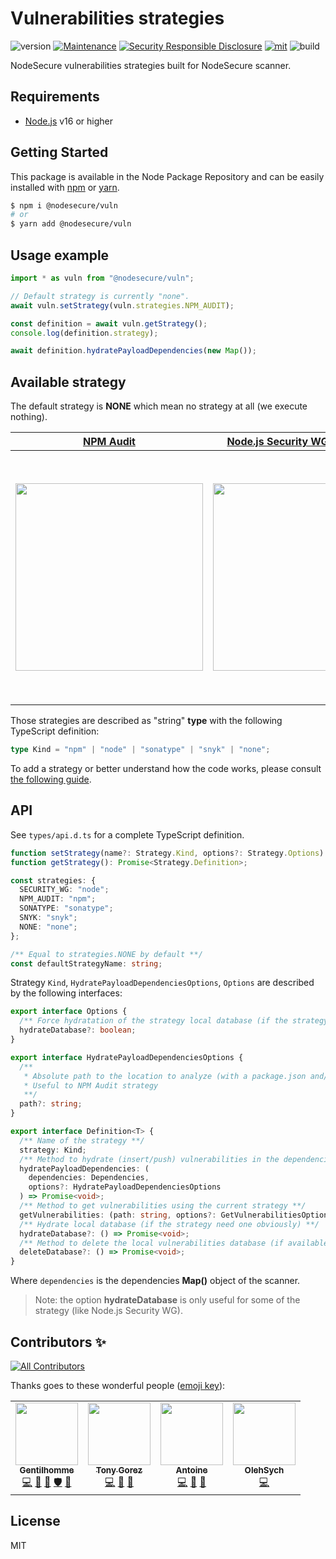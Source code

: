 # Vulnerabilities strategies
![version](https://img.shields.io/badge/dynamic/json.svg?url=https://raw.githubusercontent.com/NodeSecure/vuln/master/package.json&query=$.version&label=Version)
[![Maintenance](https://img.shields.io/badge/Maintained%3F-yes-green.svg)](https://github.com/NodeSecure/vuln/commit-activity)
[![Security Responsible Disclosure](https://img.shields.io/badge/Security-Responsible%20Disclosure-yellow.svg)](https://github.com/nodejs/security-wg/blob/master/processes/responsible_disclosure_template.md
)
[![mit](https://img.shields.io/github/license/Naereen/StrapDown.js.svg)](https://github.com/NodeSecure/vuln/blob/master/LICENSE)
![build](https://img.shields.io/github/workflow/status/NodeSecure/vuln/Node.js%20CI)

NodeSecure vulnerabilities strategies built for NodeSecure scanner.

## Requirements
- [Node.js](https://nodejs.org/en/) v16 or higher

## Getting Started

This package is available in the Node Package Repository and can be easily installed with [npm](https://docs.npmjs.com/getting-started/what-is-npm) or [yarn](https://yarnpkg.com).

```bash
$ npm i @nodesecure/vuln
# or
$ yarn add @nodesecure/vuln
```

## Usage example

```js
import * as vuln from "@nodesecure/vuln";

// Default strategy is currently "none".
await vuln.setStrategy(vuln.strategies.NPM_AUDIT);

const definition = await vuln.getStrategy();
console.log(definition.strategy);

await definition.hydratePayloadDependencies(new Map());
```

## Available strategy

The default strategy is **NONE** which mean no strategy at all (we execute nothing).

[NPM Audit](./docs/npm_audit.md) | [Node.js Security WG - Database](./docs/node_security_wg.md) | [Sonatype - OSS Index](./docs/sonatype.md) | [**COMING SOON**] Snyk 
:-------------------------:|:-------------------------:|:-------------------------:|:-------------------------:
<img src="https://upload.wikimedia.org/wikipedia/commons/thumb/d/db/Npm-logo.svg/1200px-Npm-logo.svg.png" width="300"> | <img src="https://upload.wikimedia.org/wikipedia/commons/thumb/d/d9/Node.js_logo.svg/1280px-Node.js_logo.svg.png" width="300"> | <img src="https://ossindex.sonatype.org/assets/images/sonatype-image.png" width="400"> | <img src="https://res.cloudinary.com/snyk/image/upload/v1537345894/press-kit/brand/logo-black.png" width="400"> 

Those strategies are described as "string" **type** with the following TypeScript definition:
```ts
type Kind = "npm" | "node" | "sonatype" | "snyk" | "none";
```

To add a strategy or better understand how the code works, please consult [the following guide](./docs/adding_new_strategy.md).

## API

See `types/api.d.ts` for a complete TypeScript definition.

```ts
function setStrategy(name?: Strategy.Kind, options?: Strategy.Options): Promise<Strategy.Definition>;
function getStrategy(): Promise<Strategy.Definition>;

const strategies: {
  SECURITY_WG: "node";
  NPM_AUDIT: "npm";
  SONATYPE: "sonatype";
  SNYK: "snyk";
  NONE: "none";
};

/** Equal to strategies.NONE by default **/
const defaultStrategyName: string;
```

Strategy `Kind`, `HydratePayloadDependenciesOptions`, `Options` are described by the following interfaces:

```ts
export interface Options {
  /** Force hydratation of the strategy local database (if the strategy has one obviously) **/
  hydrateDatabase?: boolean;
}

export interface HydratePayloadDependenciesOptions {
  /**
   * Absolute path to the location to analyze (with a package.json and/or package-lock.json)
   * Useful to NPM Audit strategy
   **/
  path?: string;
}

export interface Definition<T> {
  /** Name of the strategy **/
  strategy: Kind;
  /** Method to hydrate (insert/push) vulnerabilities in the dependencies retrieved by the Scanner **/
  hydratePayloadDependencies: (
    dependencies: Dependencies,
    options?: HydratePayloadDependenciesOptions
  ) => Promise<void>;
  /** Method to get vulnerabilities using the current strategy **/
  getVulnerabilities: (path: string, options?: GetVulnerabilitiesOptions) => Promise<T | StandardVulnerability>;
  /** Hydrate local database (if the strategy need one obviously) **/
  hydrateDatabase?: () => Promise<void>;
  /** Method to delete the local vulnerabilities database (if available) **/
  deleteDatabase?: () => Promise<void>;
}
```

Where `dependencies` is the dependencies **Map()** object of the scanner.

> Note: the option **hydrateDatabase** is only useful for some of the strategy (like Node.js Security WG).

## Contributors ✨

<!-- ALL-CONTRIBUTORS-BADGE:START - Do not remove or modify this section -->
[![All Contributors](https://img.shields.io/badge/all_contributors-4-orange.svg?style=flat-square)](#contributors-)
<!-- ALL-CONTRIBUTORS-BADGE:END -->

Thanks goes to these wonderful people ([emoji key](https://allcontributors.org/docs/en/emoji-key)):

<!-- ALL-CONTRIBUTORS-LIST:START - Do not remove or modify this section -->
<!-- prettier-ignore-start -->
<!-- markdownlint-disable -->
<table>
  <tr>
    <td align="center"><a href="https://www.linkedin.com/in/thomas-gentilhomme/"><img src="https://avatars.githubusercontent.com/u/4438263?v=4?s=100" width="100px;" alt=""/><br /><sub><b>Gentilhomme</b></sub></a><br /><a href="https://github.com/NodeSecure/vuln/commits?author=fraxken" title="Code">💻</a> <a href="https://github.com/NodeSecure/vuln/commits?author=fraxken" title="Documentation">📖</a> <a href="https://github.com/NodeSecure/vuln/pulls?q=is%3Apr+reviewed-by%3Afraxken" title="Reviewed Pull Requests">👀</a> <a href="#security-fraxken" title="Security">🛡️</a> <a href="https://github.com/NodeSecure/vuln/issues?q=author%3Afraxken" title="Bug reports">🐛</a></td>
    <td align="center"><a href="http://tonygo.dev"><img src="https://avatars.githubusercontent.com/u/22824417?v=4?s=100" width="100px;" alt=""/><br /><sub><b>Tony Gorez</b></sub></a><br /><a href="https://github.com/NodeSecure/vuln/commits?author=tony-go" title="Code">💻</a> <a href="https://github.com/NodeSecure/vuln/pulls?q=is%3Apr+reviewed-by%3Atony-go" title="Reviewed Pull Requests">👀</a> <a href="https://github.com/NodeSecure/vuln/issues?q=author%3Atony-go" title="Bug reports">🐛</a></td>
    <td align="center"><a href="https://antoinecoulon.me/"><img src="https://avatars.githubusercontent.com/u/43391199?v=4?s=100" width="100px;" alt=""/><br /><sub><b>Antoine</b></sub></a><br /><a href="https://github.com/NodeSecure/vuln/commits?author=antoine-coulon" title="Code">💻</a> <a href="https://github.com/NodeSecure/vuln/issues?q=author%3Aantoine-coulon" title="Bug reports">🐛</a> <a href="https://github.com/NodeSecure/vuln/commits?author=antoine-coulon" title="Documentation">📖</a></td>
    <td align="center"><a href="https://github.com/OlehSych"><img src="https://avatars.githubusercontent.com/u/34604102?v=4?s=100" width="100px;" alt=""/><br /><sub><b>OlehSych</b></sub></a><br /><a href="https://github.com/NodeSecure/vuln/commits?author=OlehSych" title="Code">💻</a></td>
  </tr>
</table>

<!-- markdownlint-restore -->
<!-- prettier-ignore-end -->

<!-- ALL-CONTRIBUTORS-LIST:END -->

## License
MIT
